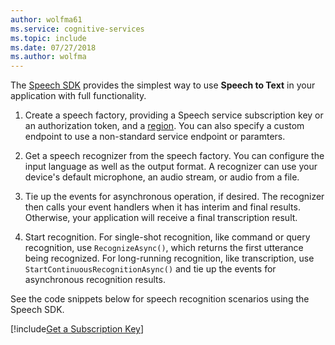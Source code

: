 ```yaml
---
author: wolfma61
ms.service: cognitive-services
ms.topic: include
ms.date: 07/27/2018
ms.author: wolfma
---
```


<!-- N.B. no header, no intents here, language-agnostic -->

The [Speech SDK](~/articles/cognitive-services/speech-service/speech-sdk.md) provides the simplest way to use **Speech to Text** in your application with full functionality.

1. Create a speech factory, providing a Speech service subscription key or an authorization token, and a [region](~/articles/cognitive-services/speech-service/regions.md). You can also specify a custom endpoint to use a non-standard service endpoint or paramters.

1. Get a speech recognizer from the speech factory. You can configure the input language as well as the output format.  A recognizer can use your device's default microphone, an audio stream, or audio from a file.

1. Tie up the events for asynchronous operation, if desired. The recognizer then calls your event handlers when it has interim and final results.  Otherwise, your application will receive a final transcription result.

1. Start recognition. For single-shot recognition, like command or query recognition, use `RecognizeAsync()`, which returns the first utterance being recognized. For long-running recognition, like transcription, use `StartContinuousRecognitionAsync()` and tie up the events for asynchronous recognition results.

See the code snippets below for speech recognition scenarios using the Speech SDK.

[!include[Get a Subscription Key](cognitive-services-speech-service-get-subscription-key.md)]
